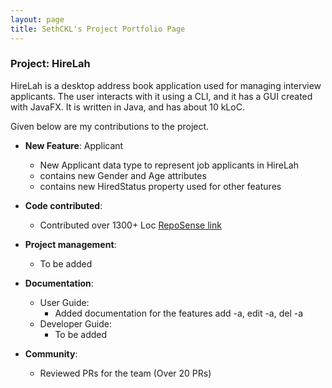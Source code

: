 ```yaml
---
layout: page
title: SethCKL's Project Portfolio Page
---
```


### Project: HireLah

HireLah is a desktop address book application used for managing interview applicants. The user interacts with it using a CLI, and it has a GUI created with JavaFX. It is written in Java, and has about 10 kLoC.

Given below are my contributions to the project.

* **New Feature**: Applicant
  * New Applicant data type to represent job applicants in HireLah
  * contains new Gender and Age attributes
  * contains new HiredStatus property used for other features
  
* **Code contributed**: 
  * Contributed over 1300+ Loc [RepoSense link]()
  
* **Project management**:
  * To be added
  
* **Documentation**:
  * User Guide:
    * Added documentation for the features add -a, edit -a, del -a
  * Developer Guide:
    * To be added

* **Community**:
  * Reviewed PRs for the team (Over 20 PRs)
  
